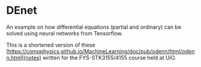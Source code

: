 # DEnet

An example on how differential equations (partial and ordinary) can be solved using neural networks from Tensorflow. 

This is a shortened version of these [https://compphysics.github.io/MachineLearning/doc/pub/odenn/html/odenn.html](notes) written for the FYS-STK3155/4155 course held at UiO. 

